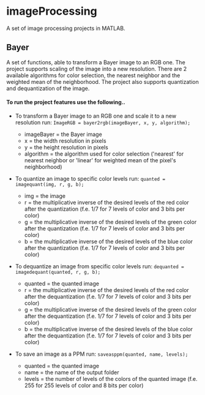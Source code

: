 
# imageProcessing
A set of image processing projects in MATLAB.

## Bayer

A set of functions, able to transform a Bayer image to an RGB one. The project supports scaling of the image into a new resolution. There are 2 available algorithms for color selection, the nearest neighbor and the weighted mean of the neighborhood. The project also supports quantization and dequantization of the image.

#### To run the project features use the following..
- To transform a Bayer image to an RGB one and scale it to a new resolution run:
```ImageRGB = bayer2rgb(imageBayer, x, y, algorithm);```
	- imageBayer = the Bayer image
	- x = the width resolution in pixels
	- y = the height resolution in pixels
	- algorithm = the algorithm used for color selection ('nearest' for nearest neighbor or 'linear' for weighted mean of the pixel's neighborhood)

- To quantize an image to specific color levels run:
```quanted = imagequant(img, r, g, b);```
	- img = the image
	- r = the multiplicative inverse of the desired levels of the red color after the quantization (f.e. 1/7 for 7 levels of color and 3 bits per color) 
	- g = the multiplicative inverse of the desired levels of the green color after the quantization (f.e. 1/7 for 7 levels of color and 3 bits per color) 
	- b = the multiplicative inverse of the desired levels of the blue color after the quantization (f.e. 1/7 for 7 levels of color and 3 bits per color) 

- To dequantize an image from specific color levels run:
```dequanted = imagedequant(quanted, r, g, b);```
	- quanted = the quanted image
	- r = the multiplicative inverse of the desired levels of the red color after the dequantization (f.e. 1/7 for 7 levels of color and 3 bits per color) 
	- g = the multiplicative inverse of the desired levels of the green color after the dequantization (f.e. 1/7 for 7 levels of color and 3 bits per color) 
	- b = the multiplicative inverse of the desired levels of the blue color after the dequantization (f.e. 1/7 for 7 levels of color and 3 bits per color) 

- To save an image as a PPM run:
```saveasppm(quanted, name, levels);```
	- quanted = the quanted image
	- name = the name of the output folder
	- levels = the number of levels of the colors of the quanted image (f.e. 255 for 255 levels of color and 8 bits per color) 




